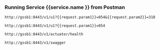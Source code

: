 
### Running Service {{service.name }} from Postman
    http://gssb1:8443/v1/u1?{{request.param1}}=054&{{request.param2}}=318
    
    http://gssb1:8443/v1/u1?{{request.param1}}=054

    http://gssb1:8443/v1/actuator/health

    http://gssb1:8443/v1/swagger